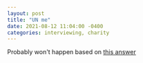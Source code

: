 ```yaml
---
layout: post
title: "UN me"
date: 2021-08-12 11:04:00 -0400
categories: interviewing, charity
---
```


Probably won't happen based on [this answer](https://www.quora.com/What-are-the-steps-that-I-should-follow-to-get-a-job-at-the-United-Nations)
